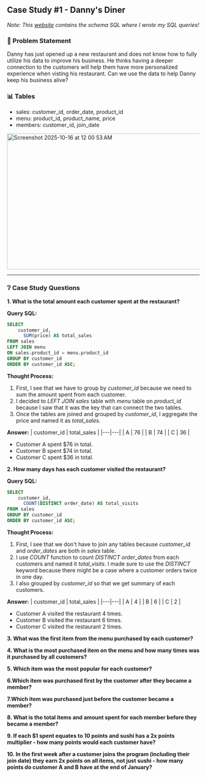 ## Case Study #1 - Danny's Diner
_Note: This [website](https://www.db-fiddle.com/f/2rM8RAnq7h5LLDTzZiRWcd/138) contains the schema SQL where I wrote my SQL queries!_

### 💬 Problem Statement
Danny has just opened up a new restaurant and does not know how to fully utilize his data to improve his business. He thinks having a deeper connection to the customers will help them have more personalized experience when visting his restaurant.
Can we use the data to help Danny keep his business alive?

### 📊 Tables
- sales: customer_id, order_date, product_id
- menu: product_id, product_name, price
- members: customer_id, join_date

<img width="604" height="355" alt="Screenshot 2025-10-16 at 12 00 53 AM" src="https://github.com/user-attachments/assets/95f7da08-8125-4028-a3f7-aa6dc9d6d6f6" />

---

### ❔ Case Study Questions

**1. What is the total amount each customer spent at the restaurant?**

**Query SQL:**
```sql
SELECT
  	customer_id,
	  SUM(price) AS total_sales
FROM sales
LEFT JOIN menu
ON sales.product_id = menu.product_id
GROUP BY customer_id
ORDER BY customer_id ASC;
```

**Thought Process:**
1. First, I see that we have to group by _customer_id_ because we need to sum the amount spent from each customer.
2. I decided to _LEFT JOIN_ _sales_ table with _menu_ table on _product_id_ because I saw that it was the key that can connect the two tables.
3. Once the tables are joined and grouped by _customer_id_, I aggregate the price and named it as _total_sales_.

**Answer:**
| customer_id | total_sales |
|---|---|
| A | 76 |
| B | 74 |
| C | 36 |

- Customer A spent $76 in total.
- Customer B spent $74 in total.
- Customer C spent $36 in total.


**2. How many days has each customer visited the restaurant?**

**Query SQL:**
```sql
SELECT
  	customer_id,
	  COUNT(DISTINCT order_date) AS total_visits
FROM sales
GROUP BY customer_id
ORDER BY customer_id ASC;
```

**Thought Process:**
1. First, I see that we don't have to join any tables because _customer_id_ and _order_dates_ are both in _sales_ table.
2. I use _COUNT_ function to count _DISTINCT_ _order_dates_ from each customers and named it _total_visits_. I made sure to use the _DISTINCT_ keyword because there might be a case where a customer orders twice in one day.
3. I also grouped by _customer_id_ so that we get summary of each customers.

**Answer:**
| customer_id | total_sales |
|---|---|
| A | 4 |
| B | 6 |
| C | 2 |

- Customer A visited the restaurant 4 times.
- Customer B visited the restaurant 6 times.
- Customer C visited the restaurant 2 times.

**3. What was the first item from the menu purchased by each customer?**

**4. What is the most purchased item on the menu and how many times was it purchased by all customers?**

**5. Which item was the most popular for each customer?**

**6.Which item was purchased first by the customer after they became a member?**

**7.Which item was purchased just before the customer became a member?**

**8. What is the total items and amount spent for each member before they became a member?**

**9. If each $1 spent equates to 10 points and sushi has a 2x points multiplier - how many points would each customer have?**

**10. In the first week after a customer joins the program (including their join date) they earn 2x points on all items, not just sushi - how many points do customer A and B have at the end of January?**
